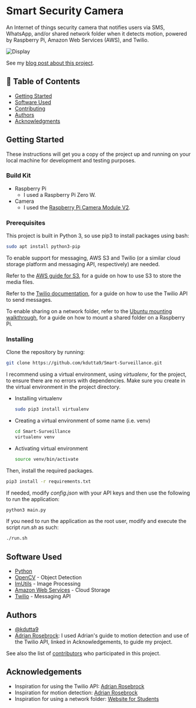 # Smart Security Camera
An Internet of things security camera that notifies users via SMS, WhatsApp, 
and/or shared network folder when it detects motion, powered by Raspberry Pi, Amazon Web Services (AWS), and Twilio.

![Display](https://i.imgur.com/o6gIMUo.png)

See my [blog post about this project](https://kdutta9.github.io/projects/2020/07/07/Smart-Surveillance/).

## 📝 Table of Contents
- [Getting Started](#getting_started)
- [Software Used](#software)
- [Contributing](./CONTRIBUTING.md)
- [Authors](#authors)
- [Acknowledgments](#acknowledgement)

## Getting Started <a name = "getting_started"></a>
These instructions will get you a copy of the project up and running on your local machine for development and testing purposes.

### Build Kit
- Raspberry Pi
	- I used a Raspberry Pi Zero W.
- Camera
	- I used the [Raspberry Pi Camera Module V2](https://www.raspberrypi.org/products/camera-module-v2/).
		
### Prerequisites
This project is built in Python 3, so use pip3 to install packages using bash:

```bash
sudo apt install python3-pip
```

To enable support for messaging, AWS S3 and Twilio (or a similar cloud storage platform and messaging API, respectively) are needed.

Refer to the [AWS guide for S3](https://docs.aws.amazon.com/AmazonS3/latest/dev/Introduction.html), for a guide on how to use S3 to store the media files.

Refer to the [Twilio documentation](https://www.twilio.com/docs/iam/api), for a guide on how to use the Twilio API to send messages.

To enable sharing on a network folder, refer to the [Ubuntu mounting walkthrough](https://websiteforstudents.com/mount-windows-10-share-on-ubuntu-18-04-16-04/), for a guide on how to mount a shared folder on a Raspberry Pi.


### Installing
Clone the repository by running:
```bash
git clone https://github.com/kdutta9/Smart-Surveillance.git
```
I recommend using a virtual environment, using <i>virtualenv</i>, for the project, to ensure there are no errors with dependencies. Make sure you create in the virtual environment in the project directory.
- Installing virtualenv
	```bash
	sudo pip3 install virtualenv
	```
- Creating a virtual environment of some name (i.e. venv)
	```bash
	cd Smart-Surveillance
	virtualenv venv
	```
- Activating virtual environment
	```bash
	source venv/bin/activate
	```

Then, install the required packages.
```bash
pip3 install -r requirements.txt
```

If needed, modify <i>config.json</i> with your API keys and then use the following to run the application:
```bash
python3 main.py
```

If you need to run the application as the root user, modify and execute the script <i>run.sh</i> as such:
```bash
./run.sh
```

## Software Used <a name = "software"></a>
- [Python](https://www.python.org/)
- [OpenCV](https://opencv.org/) - Object Detection
- [ImUtils](https://github.com/jrosebr1/imutils/) - Image Processing
- [Amazon Web Services](https://aws.amazon.com/) - Cloud Storage
- [Twilio](https://www.twilio.com/docs) - Messaging API 

## Authors <a name = "authors"></a>
- [@kdutta9](https://github.com/kdutta9)
- [Adrian Rosebrock](https://github.com/jrosebr1): I used Adrian's guide to motion detection and use of the Twilio API, linked in Acknowledgements, to guide my project.

See also the list of [contributors](https://github.com/kdutta9/Smart-Surveillance/graphs/contributors) who participated in this project.

## Acknowledgements <a name = "acknowledgement"></a>
- Inspiration for using the Twilio API: [Adrian Rosebrock](https://www.pyimagesearch.com/2019/03/25/building-a-raspberry-pi-security-camera-with-opencv/)
- Inspiration for motion detection: [Adrian Rosebrock](https://www.pyimagesearch.com/2015/06/01/home-surveillance-and-motion-detection-with-the-raspberry-pi-python-and-opencv/)
- Inspiration for using a network folder: [Website for Students](https://websiteforstudents.com/mount-windows-10-share-on-ubuntu-18-04-16-04/)
